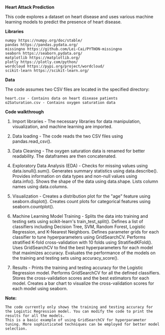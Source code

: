 <b> Heart Attack Prediction </b>

This code explores a dataset on heart disease and uses various machine learning models to predict the presence of heart disease.

<b>Libraries</b>

    numpy https://numpy.org/doc/stable/
    pandas https://pandas.pydata.org/
    missingno https://github.com/Lei-Cai/PYTHON-missingno
    seaborn https://seaborn.pydata.org/
    matplotlib https://matplotlib.org/
    plotly https://plotly.com/python/
    wordcloud https://pypi.org/project/wordcloud/
    scikit-learn https://scikit-learn.org/

<b>Data</b>

The code assumes two CSV files are located in the specified directory:

    heart.csv - Contains data on heart disease patients
    o2Saturation.csv - Contains oxygen saturation data

<b>Code walkthrough</b>

   1. Import libraries - The necessary libraries for data manipulation, visualization, and machine learning are imported.
    
   2. Data loading - The code reads the two CSV files using pandas.read_csv().
    
   3. Data Cleaning - The oxygen saturation data is renamed for better readability. The dataframes are then concatenated.
    
   4. Exploratory Data Analysis (EDA) -
        Checks for missing values using data.isnull().sum().
        Generates summary statistics using data.describe().
        Provides information on data types and non-null values using data.info().
        Shows the shape of the data using data.shape.
        Lists column names using data.columns.
        
   5. Visualization -
        Creates a distribution plot for the "age" feature using seaborn.displot().
        Creates count plots for categorical features using seaborn.countplot().
        
   6. Machine Learning Model Training -
        Splits the data into training and testing sets using scikit-learn's train_test_split().
        Defines a list of classifiers including Decision Tree, SVM, Random Forest, Logistic Regression, and K-Nearest Neighbors.
        Defines parameter grids for each classifier to tune hyperparameters using GridSearchCV.
        Performs stratified K-fold cross-validation with 10 folds using StratifiedKFold().
        Uses GridSearchCV to find the best hyperparameters for each model that maximizes accuracy.
        Evaluates the performance of the models on the training and testing sets using accuracy_score().
        
   7. Results -
        Prints the training and testing accuracy for the Logistic Regression model.
        Performs GridSearchCV for all the defined classifiers.
        Stores the cross-validation scores and the best estimators for each model.
        Creates a bar chart to visualize the cross-validation scores for each model using seaborn.

<b>Note:</b>

    The code currently only shows the training and testing accuracy for the Logistic Regression model. You can modify the code to print the results for all the models.
    This is a basic example of using GridSearchCV for hyperparameter tuning. More sophisticated techniques can be employed for better model selection.
